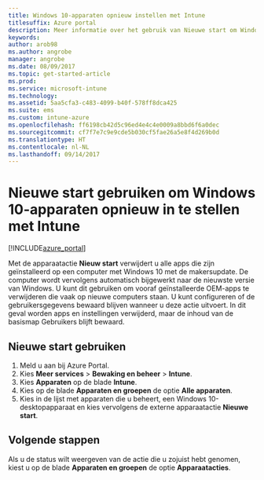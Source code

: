 ```yaml
---
title: Windows 10-apparaten opnieuw instellen met Intune
titlesuffix: Azure portal
description: Meer informatie over het gebruik van Nieuwe start om Windows 10-pc's opnieuw in te stellen met Intune.
keywords: 
author: arob98
ms.author: angrobe
manager: angrobe
ms.date: 08/09/2017
ms.topic: get-started-article
ms.prod: 
ms.service: microsoft-intune
ms.technology: 
ms.assetid: 5aa5cfa3-c483-4099-b40f-578ff8dca425
ms.suite: ems
ms.custom: intune-azure
ms.openlocfilehash: ff6198cb42d5c96ed4e4c4e0009a8bbd6f6a0dec
ms.sourcegitcommit: cf7f7e7c9e9cde5b030cf5fae26a5e8f4d269b0d
ms.translationtype: HT
ms.contentlocale: nl-NL
ms.lasthandoff: 09/14/2017
---
```

# <a name="use-fresh-start-to-reset-windows-10-devices-with-intune"></a>Nieuwe start gebruiken om Windows 10-apparaten opnieuw in te stellen met Intune


[!INCLUDE[azure_portal](./includes/azure_portal.md)]

Met de apparaatactie **Nieuw start** verwijdert u alle apps die zijn geïnstalleerd op een computer met Windows 10 met de makersupdate. De computer wordt vervolgens automatisch bijgewerkt naar de nieuwste versie van Windows.
U kunt dit gebruiken om vooraf geïnstalleerde OEM-apps te verwijderen die vaak op nieuwe computers staan. U kunt configureren of de gebruikersgegevens bewaard blijven wanneer u deze actie uitvoert. In dit geval worden apps en instellingen verwijderd, maar de inhoud van de basismap Gebruikers blijft bewaard.

## <a name="how-to-use-fresh-start"></a>Nieuwe start gebruiken

1. Meld u aan bij Azure Portal.
2. Kies **Meer services** > **Bewaking en beheer** > **Intune**.
3. Kies **Apparaten** op de blade **Intune**.
4. Kies op de blade **Apparaten en groepen** de optie **Alle apparaten**.
5. Kies in de lijst met apparaten die u beheert, een Windows 10-desktopapparaat en kies vervolgens de externe apparaatactie **Nieuwe start**.

## <a name="next-steps"></a>Volgende stappen

Als u de status wilt weergeven van de actie die u zojuist hebt genomen, kiest u op de blade **Apparaten en groepen** de optie **Apparaatacties**.

